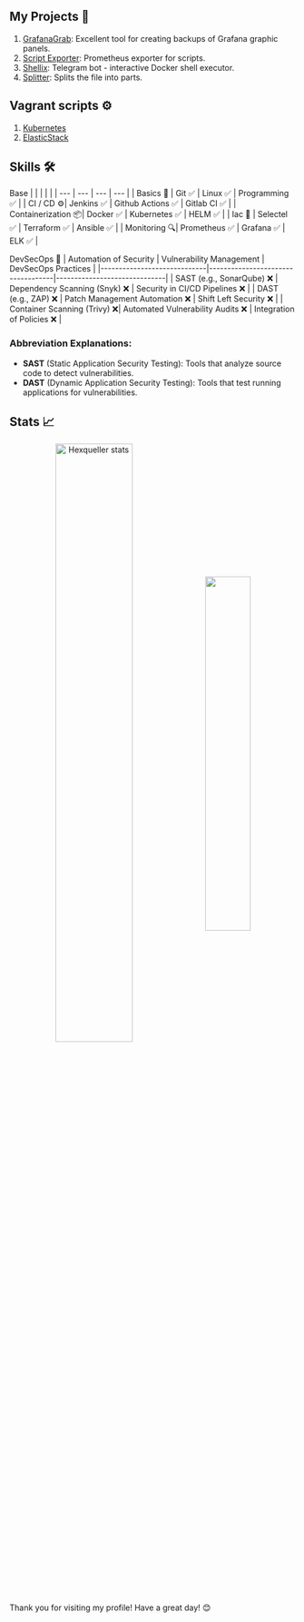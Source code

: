 ## My Projects 🔂
1. [GrafanaGrab](https://github.com/hexqueller/GrafanaGrab): Excellent tool for creating backups of Grafana graphic panels.
2. [Script Exporter](https://github.com/hexqueller/Script-Exporter): Prometheus exporter for scripts.
3. [Shellix](https://github.com/hexqueller/Shellix): Telegram bot - interactive Docker shell executor.
4. [Splitter](https://github.com/hexqueller/Splitter): Splits the file into parts.

## Vagrant scripts ⚙
1. [Kubernetes](https://github.com/hexqueller/Vagrant-K8S)
2. [ElasticStack](https://github.com/hexqueller/Vagrant-ELK)

## Skills 🛠
Base
|   |   |   |   |
| --- | --- | --- | --- |
| Basics 💎 | Git ✅ | Linux ✅ | Programming ✅ |
| CI / CD ⚙️| Jenkins ✅ | Github Actions ✅ | Gitlab CI ✅ |
| Containerization 📦| Docker ✅ | Kubernetes ✅ | HELM ✅ |
| Iac 🚀 | Selectel ✅ | Terraform ✅ | Ansible ✅ |
| Monitoring 🔍| Prometheus ✅ | Grafana ✅ | ELK ✅ |

DevSecOps 🔐
| Automation of Security      | Vulnerability Management          | DevSecOps Practices          |
|-----------------------------|-----------------------------------|------------------------------|
| SAST (e.g., SonarQube) ❌     | Dependency Scanning (Snyk) ❌      | Security in CI/CD Pipelines ❌ |
| DAST (e.g., ZAP) ❌           | Patch Management Automation ❌    | Shift Left Security ❌        |
| Container Scanning (Trivy) ❌| Automated Vulnerability Audits ❌ | Integration of Policies ❌    |

### Abbreviation Explanations:
- **SAST** (Static Application Security Testing): Tools that analyze source code to detect vulnerabilities.
- **DAST** (Dynamic Application Security Testing): Tools that test running applications for vulnerabilities.

## Stats 📈
<p align="center">
<a href="https://github.com/hexqueller"><img width="52%" align="center" src="https://github-readme-stats.vercel.app/api?username=hexqueller&show_icons=true&theme=github_dark&hide_border=false&include_all_commits=true&count_private=true" alt="Hexqueller stats" /></a>
<a href="https://github.com/hexqueller"><img width="40%" align="center" src="https://github-readme-stats.vercel.app/api/top-langs/?username=hexqueller&layout=compact&theme=github_dark&hide_border=false" /></a>
</p>

Thank you for visiting my profile! Have a great day! 😊
